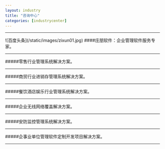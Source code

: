 ```yaml
---
layout: industry
title: "咨询中心"
categories: [industrycenter]
---
```

<hr/>
![百度头条](/static/images/zixun01.jpg)
####庄朋软件：企业管理软件服务专家。
<hr/>
#####零售行业管理系统解决方案。<p>
<hr/>
#####商贸行业进销存管理系统解决方案。<p>
<hr/>
#####餐饮酒店娱乐行业管理系统解决方案。<p>
<hr/>
#####企业无线网络覆盖解决方案。<p>
<hr/>
#####安防监控管理系统解决方案。<p>
<hr/>
#####企事业单位管理软件定制开发项目解决方案。<p>
<hr/>


